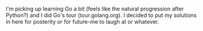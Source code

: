 I'm picking up learning Go a bit (feels like the natural progression after Python?) and I did Go's tour (tour.golang.org).
I decided to put my solutions in here for posterity or for future-me to laugh at or whatever.
